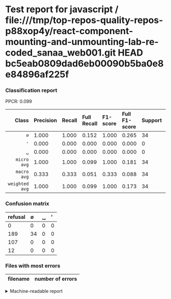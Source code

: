 # Test report for javascript / file:///tmp/top-repos-quality-repos-p88xop4y/react-component-mounting-and-unmounting-lab-re-coded_sanaa_web001.git HEAD bc5eab0809dad6eb00090b5ba0e8e84896af225f

### Classification report

PPCR: 0.099

| Class | Precision | Recall | Full Recall | F1-score | Full F1-score | Support | Full Support | PPCR |
|------:|:----------|:-------|:------------|:---------|:---------|:--------|:-------------|:-----|
| `∅` | 1.000| 1.000| 0.152| 1.000| 0.265| 34| 223| 0.152 |
| `'` | 0.000| 0.000| 0.000| 0.000| 0.000| 0| 12| 0.000 |
| `␣` | 0.000| 0.000| 0.000| 0.000| 0.000| 0| 107| 0.000 |
| `micro avg` | 1.000| 1.000| 0.099| 1.000| 0.181| 34| 342| 0.099 |
| `macro avg` | 0.333| 0.333| 0.051| 0.333| 0.088| 34| 342| 0.099 |
| `weighted avg` | 1.000| 1.000| 0.099| 1.000| 0.173| 34| 342| 0.099 |

### Confusion matrix

|refusal|  ∅| ␣| '| 
|:---|:---|:---|:---|
|0 |0 |0 |0 |
|189 |34 |0 |0 |
|107 |0 |0 |0 |
|12 |0 |0 |0 |

### Files with most errors

| filename | number of errors|
|:----:|:-----|

<details>
    <summary>Machine-readable report</summary>
```json
{
  "cl_report": {"\u0027": {"f1-score": 0.0, "precision": 0.0, "recall": 0.0, "support": 0}, "macro avg": {"f1-score": 0.3333333333333333, "precision": 0.3333333333333333, "recall": 0.3333333333333333, "support": 34}, "micro avg": {"f1-score": 1.0, "precision": 1.0, "recall": 1.0, "support": 34}, "weighted avg": {"f1-score": 1.0, "precision": 1.0, "recall": 1.0, "support": 34}, "\u2205": {"f1-score": 1.0, "precision": 1.0, "recall": 1.0, "support": 34}, "\u2423": {"f1-score": 0.0, "precision": 0.0, "recall": 0.0, "support": 0}},
  "cl_report_full": {"\u0027": {"f1-score": 0.0, "precision": 0.0, "recall": 0.0, "support": 12}, "macro avg": {"f1-score": 0.08819714656290532, "precision": 0.3333333333333333, "recall": 0.05082212257100149, "support": 342}, "micro avg": {"f1-score": 0.18085106382978725, "precision": 1.0, "recall": 0.09941520467836257, "support": 342}, "weighted avg": {"f1-score": 0.17252599722392883, "precision": 0.652046783625731, "recall": 0.09941520467836257, "support": 342}, "\u2205": {"f1-score": 0.26459143968871596, "precision": 1.0, "recall": 0.15246636771300448, "support": 223}, "\u2423": {"f1-score": 0.0, "precision": 0.0, "recall": 0.0, "support": 107}},
  "ppcr": 0.09941520467836257
}
```
</details>
